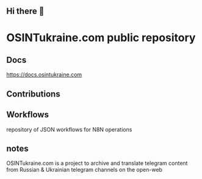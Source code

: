 ## Hi there 👋

<!--

**Here are some ideas to get you started:**

🙋‍♀️ A short introduction - what is your organization all about?
🌈 Contribution guidelines - how can the community get involved?
👩‍💻 Useful resources - where can the community find your docs? Is there anything else the community should know?
🍿 Fun facts - what does your team eat for breakfast?
🧙 Remember, you can do mighty things with the power of [Markdown](https://docs.github.com/github/writing-on-github/getting-started-with-writing-and-formatting-on-github/basic-writing-and-formatting-syntax)
-->

# OSINTukraine.com public repository

## Docs
https://docs.osintukraine.com

## Contributions

## Workflows

repository of JSON workflows for N8N operations

## notes

OSINTukraine.com is a project to archive and translate telegram content from Russian & Ukrainian telegram channels on the open-web

